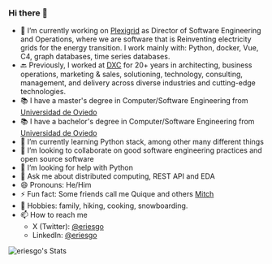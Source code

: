 ### Hi there 👋

- 🔭 I’m currently working on [Plexigrid](https://plexigrid.com) as Director of Software Engineering and Operations, where we are software that is Reinventing electricity grids for the energy transition. I work mainly with: Python, docker, Vue, C4, graph databases, time series databases.
- 🔙 Previously, I worked at [DXC](https://dxc.com) for 20+ years in architecting, business operations, marketing & sales, solutioning, technology, consulting, management, and delivery across diverse industries and cutting-edge technologies.
- 📚 I have a master's degree in Computer/Software Engineering from [Universidad de Oviedo](https://uniovi.es)
- 📚 I have a bachelor's degree in Computer/Software Engineering from [Universidad de Oviedo](https://uniovi.es)
- 🌱 I’m currently learning Python stack, among other many different things
- 👯 I’m looking to collaborate on good software engineering practices and open source software
- 🤔 I’m looking for help with Python
- 💬 Ask me about distributed computing, REST API and EDA
- 😄 Pronouns: He/Him
- ⚡ Fun fact: Some friends call me Quique and others [Mitch](https://en.wikipedia.org/wiki/Mitch_Buchannon)
- 🤘 Hobbies: family, hiking, cooking, snowboarding.
- 📫 How to reach me
  - X (Twitter): [@eriesgo](https://x.com/eriesgo)
  - LinkedIn: [@eriesgo](https://www.linkedin.com/in/eriesgo/)

![eriesgo's Stats](https://github-readme-stats.vercel.app/api?username=eriesgo&theme=vue-dark&show_icons=true&hide_border=true&count_private=true)
